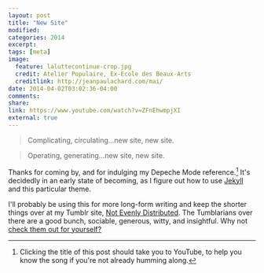 ```yaml
---
layout: post
title: "New Site"
modified:
categories: 2014
excerpt:
tags: [meta]
image:
  feature: laluttecontinue-crop.jpg
  credit: Atelier Populaire, Ex-Ecole des Beaux-Arts
  creditlink: http://jeanpaulachard.com/mai/
date: 2014-04-02T03:02:36-04:00
comments: 
share: 
link: https://www.youtube.com/watch?v=ZFnEhwmpjXI 
external: true
---
```



> Complicating, circulating…new site, new site.  

> Operating, generating…new site, new site.    

Thanks for coming by, and for indulging my Depeche Mode reference.[^nl] It's decidedly in an early state of becoming, as I figure out how to use [Jekyll](jekyllrb.com) and this particular theme.  

I'll probably be using this for more long-form writing and keep the shorter things over at my Tumblr site, [Not Evenly Distributed](http://not-evenly-distributed.tumblr.com). The Tumblarians over there are a good bunch, sociable, generous, witty, and insightful. Why not [check them out for yourself?](http://thelifeguardlibrarian.tumblr.com/tumblarians)   

[^nl]: Clicking the title of this post should take you to YouTube, to help you know the song if you're not already humming along. 
